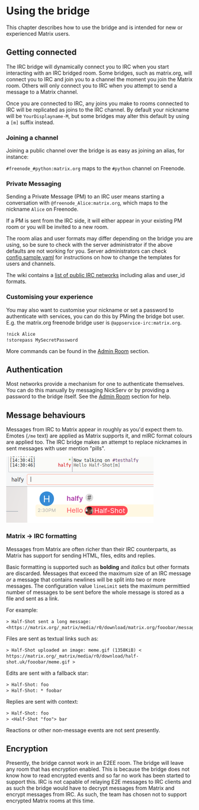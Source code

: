 # Using the bridge

This chapter describes how to use the bridge and is intended for new or experienced Matrix
users.

## Getting connected

The IRC bridge will dynamically connect you to IRC when you start interacting with an IRC bridged room.
Some bridges, such as matrix.org, will connect you to IRC and join you to a channel the moment you join
the Matrix room. Others will only connect you to IRC when you attempt to send a message to a Matrix channel.

Once you are connected to IRC, any joins you make to rooms connected to IRC will be replicated as joins to the
IRC channel. By default your nickname will be `YourDisplayname-M`, but some bridges may alter this default
by using a `[m]` suffix instead.

### Joining a channel

Joining a public channel over the bridge is as easy as joining an alias, for instance:

`#freenode_#python:matrix.org` maps to the `#python` channel on Freenode.

### Private Messaging

Sending a Private Message (PM) to an IRC user means starting a conversation with `@freenode_Alice:matrix.org`,
which maps to the nickname `Alice` on Freenode.

If a PM is sent from the IRC side, it will either appear in your existing PM room or you will be invited
to a new room.

The room alias and user formats may differ depending on the bridge you are using, so be sure to check with the
server administrator if the above defaults are not working for you. Server administrators can check
[config.sample.yaml](https://github.com/matrix-org/matrix-appservice-irc/blob/develop/config.sample.yaml) for
instructions on how to change the templates for users and channels.

The wiki contains a [list of public IRC networks](https://github.com/matrix-org/matrix-appservice-irc/wiki/Bridged-IRC-networks)
including alias and user_id formats.

### Customising your experience

You may also want to customise your nickname or set a password to authenticate with services, you
can do this by PMing the bridge bot user. E.g. the matrix.org freenode bridge user is `@appservice-irc:matrix.org`.

```
!nick Alice
!storepass MySecretPassword
```

More commands can be found in the [Admin Room](./admin_room.md) section.

## Authentication

Most networks provide a mechanism for one to authenticate themselves. You can do this manually by messaging NickServ
or by providing a password to the bridge itself. See the [Admin Room](./admin_room.md) section for help.

## Message behaviours

Messages from IRC to Matrix appear in roughly as you'd expect them to. Emotes (`/me` text) are applied as Matrix supports
it, and mIRC format colours are applied too. The IRC bridge makes an attempt to replace nicknames in sent messages with 
user mention "pills".

![An illustration of the IRC mentions feature](images/irc_mentions.png)

### Matrix -> IRC formatting

Messages from Matrix are often richer than their IRC counterparts, as Matrix has support for sending HTML, files, edits and replies.

Basic formatting is supported such as **bolding** and *italics* but other formats are discarded. Messages that exceed the maximum
size of an IRC message *or* a message that contains newlines will be split into two or more messages. The configuration value
`lineLimit` sets the maximum permittied number of messages to be sent before the whole message is stored as a file and sent as a link.

For example:

```irc
> Half-Shot sent a long message: <https://matrix.org/_matrix/media/r0/download/matrix.org/fooobar/message.txt>
```
Files are sent as textual links such as:

```irc
> Half-Shot uploaded an image: meme.gif (1358KiB) < https://matrix.org/_matrix/media/r0/download/half-shot.uk/fooobar/meme.gif >
```
Edits are sent with a fallback star:

```irc
> Half-Shot: foo
> Half-Shot: * foobar
```

Replies are sent with context:

```irc
> Half-Shot: foo
> <Half-Shot "foo"> bar
```

Reactions or other non-message events are not sent presently.

## Encryption

Presently, the bridge cannot work in an E2EE room. The bridge will leave any room that has encryption enabled. This is because
the bridge does not know how to read encrypted events and so far no work has been started to support this. IRC is not capable of
relaying E2E messages to IRC clients and as such the bridge would have to decrypt messages from Matrix and encrypt messages from
IRC. As such, the team has chosen not to support encrypted Matrix rooms at this time.
